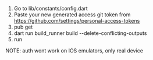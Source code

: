 
1. Go to lib/constants/config.dart
2. Paste your new generated access git token from https://github.com/settings/personal-access-tokens
3. pub get
4. dart run build_runner build --delete-conflicting-outputs              
5. run

NOTE: 
 auth wont work on IOS emulators, only real device 